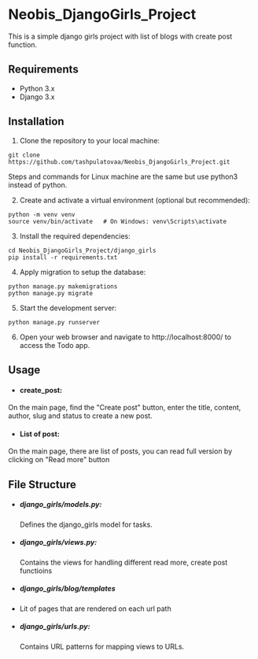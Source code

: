 # Neobis_DjangoGirls_Project

This is a simple django girls project with list of blogs with create post function.

## Requirements

* Python 3.x
* Django 3.x

## Installation
1. Clone the repository to your local machine:
 ```
git clone https://github.com/tashpulatovaa/Neobis_DjangoGirls_Project.git
  ```

Steps and commands for Linux machine are the same but use python3 instead of python.

2. Create and activate a virtual environment (optional but recommended):
 ```
python -m venv venv
source venv/bin/activate   # On Windows: venv\Scripts\activate
```
3. Install the required dependencies:
```
cd Neobis_DjangoGirls_Project/django_girls
pip install -r requirements.txt
```
4. Apply migration to setup the database:
```
python manage.py makemigrations
python manage.py migrate
```

5. Start the development server:
```
python manage.py runserver
```
6. Open your web browser and navigate to http://localhost:8000/ to access the Todo app.

## Usage

* #### create_post:
On the main page, find the "Create post" button, enter the title, content, author, slug and status to create a new post.
* #### List of post:
On the main page, there are list of posts, you can read full version by clicking on "Read more" button


## File Structure
* ##### django_girls/models.py:
  Defines the django_girls model for tasks.
* ##### django_girls/views.py:
  Contains the views for handling different read more, create post functioins
* ##### django_girls/blog/templates
* Lit of pages that are rendered on each url path
* ##### django_girls/urls.py:
  Contains URL patterns for mapping views to URLs.



